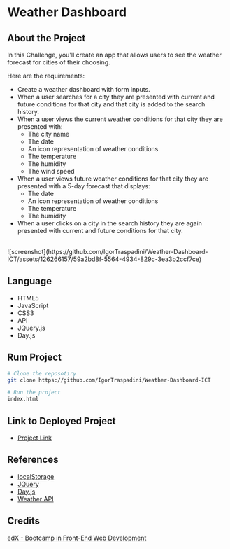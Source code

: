 # Weather Dashboard
## About the Project
In this Challenge, you'll create an app that allows users to see the weather forecast for cities of their choosing.

Here are the requirements:
- Create a weather dashboard with form inputs.
- When a user searches for a city they are presented with current and future conditions for that city and that city is added to the search history.
- When a user views the current weather conditions for that city they are presented with:
  - The city name
  - The date
  - An icon representation of weather conditions
  - The temperature
  - The humidity
  - The wind speed
- When a user views future weather conditions for that city they are presented with a 5-day forecast that displays:
  - The date
  - An icon representation of weather conditions
  - The temperature
  - The humidity
- When a user clicks on a city in the search history they are again presented with current and future conditions for that city.
<br>
![screenshot](https://github.com/IgorTraspadini/Weather-Dashboard-ICT/assets/126266157/59a2bd8f-5564-4934-829c-3ea3b2ccf7ce)

## Language
- HTML5
- JavaScript
- CSS3
- API
- JQuery.js
- Day.js

## Rum Project
```bash
# Clone the reposotiry 
git clone https://github.com/IgorTraspadini/Weather-Dashboard-ICT

# Run the project
index.html
```

## Link to Deployed Project
- [Project Link](https://igortraspadini.github.io/Weather-Dashboard-ICT/)

## References 
- [localStorage](https://www.w3schools.com/jsref/prop_win_localstorage.asp)
- [JQuery](https://jquery.com/)
- [Day.js](https://day.js.org/en/)
- [Weather API](https://openweathermap.org/api)

## Credits
[edX - Bootcamp in Front-End Web Development](https://www.edx.org/course/skills-bootcamp-in-front-end-web-development?parent_component=new-on-edx&webview=false&campaign=Skills+Bootcamp+in+Front-End+Web+Development&source=edx&product_category=boot-camp&placement_url=https%3A%2F%2Fwww.edx.org%2F)
